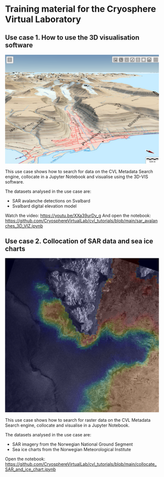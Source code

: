 # Training material for the Cryosphere Virtual Laboratory

## Use case 1. How to use the 3D visualisation software

![3D visualisation of avalanches](cvl_3d_viewer_avalanches.png "3D visualisation of avalanches")

This use case shows how to search for data on the CVL Metadata Search engine, collocate in a Jupyter Notebook and visualise using the 3D-VIS software.

The datasets analysed in the use case are:

* SAR avalanche detections on Svalbard
* Svalbard digital elevation model

Watch the video: https://youtu.be/XXa39urDv_g
And open the notebook: https://github.com/CryosphereVirtualLab/cvl_tutorials/blob/main/sar_avalanches_3D_VIZ.ipynb

## Use case 2. Collocation of SAR data and sea ice charts

![Collocation of SAR data and ice charts](cvl_sar_icechart.png "Collocation of SAR data and ice charts")

This use case shows how to search for raster data on the CVL Metadata Search engine, collocate and visualise in a Jupyter Notebook.

The datasets analysed in the use case are:

* SAR imagery from the Norwegian National Ground Segment
* Sea ice charts from the Norwegian Meteorological Institute

Open the notebook: https://github.com/CryosphereVirtualLab/cvl_tutorials/blob/main/collocate_SAR_and_ice_chart.ipynb